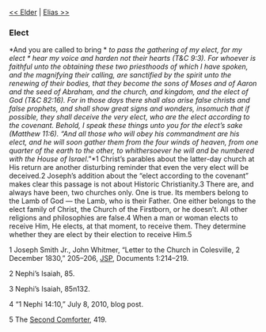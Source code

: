 [<< Elder](Elder.md)  |  [Elias >>](Elias.md)

### Elect

*And you are called to bring *
*to pass the gathering of my elect, for my elect *
*hear my voice and harden not their hearts* (T&C 9:3). *For whoever is faithful unto the obtaining these two priesthoods of which I have spoken, and the magnifying their calling, are sanctified by the spirit unto the renewing of their bodies, that they become the sons of Moses and of Aaron and the seed of Abraham, and the church, and kingdom, and the elect of God* (T&C 82:16). *For in those days there shall also arise false christs and false prophets, and shall show great signs and wonders, insomuch that if possible, they shall deceive the very elect, who are the elect according to the covenant. Behold, I speak these things unto you for the elect’s sake* (Matthew 11:6). “And all those who will obey his commandment are his elect, and he will soon gather them from the four winds of heaven, from one quarter of the earth to the other, to whithersoever he will and be numbered with the House of Israel*.”*1 Christ’s parables about the latter-day church at His return are another disturbing reminder that even the very elect will be deceived.2 Joseph’s addition about the “elect according to the covenant” makes clear this passage is not about Historic Christianity.3 There are, and always have been, two churches only. One is true. Its members belong to the Lamb of God — the Lamb, who is their Father. One either belongs to the elect family of Christ, the Church of the Firstborn, or he doesn’t. All other religions and philosophies are false.4 When a man or woman elects to receive Him, He elects, at that moment, to receive them. They determine whether they are elect by their election to receive Him.5



1 Joseph Smith Jr., John Whitmer, “Letter to the Church in Colesville, 2 December 1830,” 205–206, [JSP](#), Documents 1:214–219.


2 Nephi’s Isaiah, 85.


3 Nephi’s Isaiah, 85n132.


4 “1 Nephi 14:10,” July 8, 2010, blog post.


5 The [Second Comforter](#), 419.